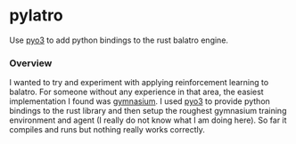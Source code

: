 # pylatro

Use [pyo3](https://pyo3.rs) to add python bindings to the rust balatro engine.

### Overview

I wanted to try and experiment with applying reinforcement learning to balatro. For someone without
any experience in that area, the easiest implementation I found was [gymnasium](https://gymnasium.farama.org/index.html).
I used [pyo3](https://pyo3.rs) to provide python bindings to the rust library and then setup the roughest gymnasium
training environment and agent (I really do not know what I am doing here). So far it compiles and runs
but nothing really works correctly.

